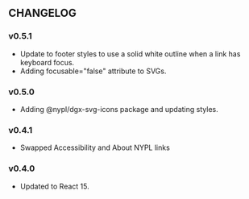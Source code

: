 ## CHANGELOG

### v0.5.1
- Update to footer styles to use a solid white outline when a link has keyboard focus.
- Adding focusable="false" attribute to SVGs.

### v0.5.0
- Adding @nypl/dgx-svg-icons package and updating styles.

### v0.4.1
- Swapped Accessibility and About NYPL links

### v0.4.0
- Updated to React 15.
